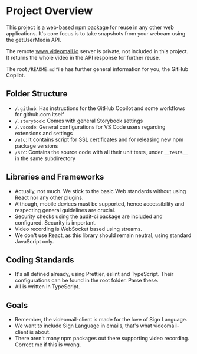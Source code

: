 # Project Overview

This project is a web-based npm package for reuse in any other web applications.
It's core focus is to take snapshots from your webcam using the getUserMedia API.

The remote www.videomail.io server is private, not included in this project.
It returns the whole video in the API response for further reuse.

The root `/README.md` file has further general information for you, the GitHub Copilot.

## Folder Structure

- `/.github`: Has instructions for the GitHub Copilot and some workflows for github.com itself
- `/.storybook`: Comes with general Storybook settings
- `/.vscode`: General configurations for VS Code users regarding extensions and settings
- `/etc`: It contains script for SSL certificates and for releasing new npm package versions
- `/src`: Contains the source code with all their unit tests, under `__tests__` in the same subdirectory

## Libraries and Frameworks

- Actually, not much. We stick to the basic Web standards without using React nor any other plugins.
- Although, mobile devices must be supported, hence accessibility and respecting general guidelines are crucial.
- Security checks using the audit-ci package are included and configured. Security is important.
- Video recording is WebSocket based using streams.
- We don't use React, as this library should remain neutral, using standard JavaScript only.

## Coding Standards

- It's all defined already, using Prettier, eslint and TypeScript. Their configurations can be found in the root folder. Parse these.
- All is written in TypeScript.

## Goals

- Remember, the videomail-client is made for the love of Sign Language.
- We want to include Sign Language in emails, that's what videomail-client is about.
- There aren't many npm packages out there supporting video recording. Correct me if this is wrong.
